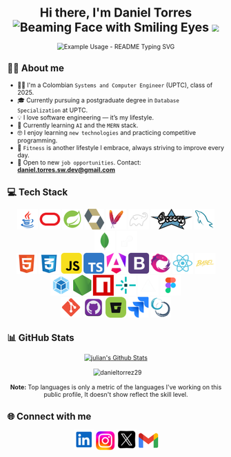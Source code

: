<div align="center"> 
  <h1>Hi there, I'm Daniel Torres <img src="https://raw.githubusercontent.com/Tarikul-Islam-Anik/Animated-Fluent-Emojis/master/Emojis/Smilies/Beaming%20Face%20with%20Smiling%20Eyes.png" alt="Beaming Face with Smiling Eyes" width="25" height="25" /> <img src="https://media.giphy.com/media/hvRJCLFzcasrR4ia7z/giphy.gif" width="35"></h1>
  <p align="center">
  <img src="https://readme-typing-svg.demolab.com/?lines=Full-Stack+Developer;MongoDB, MySQL, Spring, Angular, NodeJS&font=Fira%20Code&center=true&size=16&width=400&height=25&duration=4000&pause=1000" alt="Example Usage - README Typing SVG">
  </p>
  
</div>

## 🙋‍♂️ About me
- 🧑‍💻 I'm a Colombian `Systems and Computer Engineer` (UPTC), class of 2025.
- 🎓 Currently pursuing a postgraduate degree in `Database Specialization` at UPTC.
- 💡 I love software engineering — it’s my lifestyle.
- 🔭 Currently learning `AI` and the `MERN` stack.
- 🤓 I enjoy learning `new technologies` and practicing competitive programming.
- 💪 `Fitness` is another lifestyle I embrace, always striving to improve every day.
- 💼 Open to new `job opportunities`. Contact: **daniel.torres.sw.dev@gmail.com**

## 💻 Tech Stack

<p align="center">
<a href="https://www.java.com/es"><img height="48" src="./img/java.svg" alt="java"></a>
<a href="https://www.oracle.com"><img height="48" src="./img/oracle.svg" alt="oracle"></a>
<a href="https://spring.io/projects/spring-framework" ><img height="48" src="./img/spring.svg" alt="spring"></a>
<a href="https://hibernate.org"><img height="48" src="./img/hibernate.svg" alt="hibernate"></a>
<a href="https://maven.apache.org"><img height="48" src="./img/maven.svg" alt="maven"></a>
<a href="https://gradle.org"><img height="48" src="./img/gradle.svg" alt="gradle"></a>
<a href="https://groovy-lang.org"><img height="48" src="./img/groovy.svg" alt="groovy"></a>
<a href="https://www.mysql.com"><img height="48" src="./img/mysql.svg" alt="mysql"></a>
<a href="https://www.mongodb.com"><img height="48" src="./img/mongodb.svg" alt="mongodb"></a>
<a href="https://render.com"><img height="48" src="./img/render.png" alt="render"></a>
<br>
<a href="https://developer.mozilla.org/en-US/docs/Glossary/HTML5"><img height="48" src="./img/html5.svg" alt="html5"></a>
<a href="https://developer.mozilla.org/en-US/docs/Web/CSS"><img height="48" src="./img/css3.svg" alt="css3"></a>
<a href="https://developer.mozilla.org/en-US/docs/Web/JavaScript"><img height="48" src="./img/javascript.svg" alt="javascript"></a>
<a href="https://www.typescriptlang.org"><img height="48" src="./img/typescript.svg" alt="typescript"></a>
<a href="https://angular.dev"><img height="48" src="./img/angular.svg" alt="angular"></a>
<a href="https://getbootstrap.com"><img height="48" src="./img/bootstrap.svg" alt="bootstrap"></a>
<a href="https://rxjs.dev"><img height="48" src="./img/rxjs.svg" alt="rxjs"></a>
<a href="https://react.dev"><img height="48" src="./img/react.svg" alt="react"></a>
<a href="https://babeljs.io"><img height="48" src="./img/babel.svg" alt="babel"></a>
<a href="https://webpack.js.org"><img height="48" src="./img/webpack.svg" alt="webpack"></a>
<a href="https://nodejs.org/es"><img height="48" src="./img/nodejs.svg" alt="nodejs"></a>
<a href="https://www.npmjs.com"><img height="48" src="./img/npm.svg" alt="npm"></a>
<a href="https://www.netlify.com"><img height="48" src="./img/netlify.svg" alt="netlify"></a>
<a href="https://vercel.com"><img height="48" src="./img/vercel.png" alt="netlify"></a>
<a href="https://www.figma.com"><img height="48" src="./img/figma.svg" alt="figma"></a>
<br>
<a href="https://git-scm.com"><img height="48" src="./img/git.svg" alt="git"></a>
<a href="https://github.com"><img height="48" src="./img/github.svg" alt="github"></a>
<a href="https://bitbucket.org/product"><img height="48" src="./img/bitbucket.svg" alt="bitbucket"></a>
<a href="https://www.atlassian.com/software/jira"><img height="48" src="./img/jira.svg" alt="jira"></a>
<a href="https://www.scrum.org"><img height="48" src="./img/scrum.svg" alt="scrum"></a>

## 📊 GitHub Stats

<p align="center">
    <a href="https://github.com/anuraghazra/github-readme-stats"><img alt="julian's Github Stats" src="https://github-readme-stats.vercel.app/api?username=danieltorrez29&show_icons=true&count_private=true&theme=algolia" height="192px"/></a>
  <br/>
  <br/>
  &nbsp;
	  <img src="https://github-readme-stats.vercel.app/api/top-langs?username=danieltorrez29&langs_count=10&show_icons=true&locale=en&layout=compact&theme=algolia" alt="danieltorrez29" height="192px"/>
  <br/>
  <br/>
  <b>Note:</b> Top languages is only a metric of the languages I've working on this public profile, It doesn't show reflect the skill level.
</p>

## 🌐 Connect with me

<p align="center">
<a href="https://www.linkedin.com/in/daniel-torres-2d9a9t9a8"><img height="48" src="./img/linkedin.svg" alt="linkedin"></a>
<a href="https://www.instagram.com/dani_torres29_"><img height="43" src="./img/instagram.svg" alt="instagram"></a>
<a href="https://x.com/DanielTorrezA"><img height="48" src="./img/x.png" alt="x"></a>
<a href="mailto:daniel.torres.sw.dev@gmail.com"><img height="45" src="./img/gmail.svg" alt="gmail"></a>
</p>

